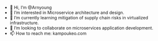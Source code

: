 - 👋 Hi, I’m @Arnyoung
- 👀 I’m interested in Microservice architecture and design.
- 🌱 I’m currently learning mitigation of supply chain risks in virtualized infrastructure. 
- 💞️ I’m looking to collaborate on microservices application development.
- 📫 How to reach me: kampoukeo.com
